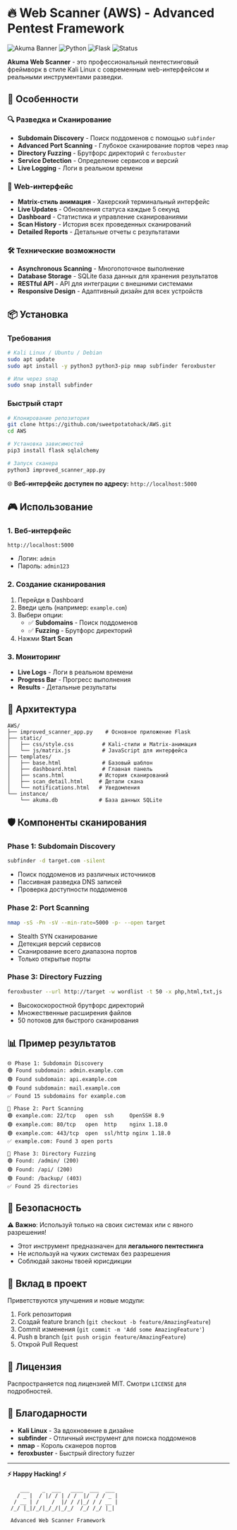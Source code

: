 # 🔥 Web Scanner (AWS) - Advanced Pentest Framework

![Akuma Banner](https://img.shields.io/badge/Akuma-Web%20Scanner-red?style=for-the-badge&logo=hackthebox&logoColor=white)
![Python](https://img.shields.io/badge/Python-3.8+-blue?style=for-the-badge&logo=python)
![Flask](https://img.shields.io/badge/Flask-Web%20Framework-green?style=for-the-badge&logo=flask)
![Status](https://img.shields.io/badge/Status-Production%20Ready-success?style=for-the-badge)

**Akuma Web Scanner** - это профессиональный пентестинговый фреймворк в стиле Kali Linux с современным web-интерфейсом и реальными инструментами разведки.

## 🚀 Особенности

### 🔍 **Разведка и Сканирование**
- **Subdomain Discovery** - Поиск поддоменов с помощью `subfinder`
- **Advanced Port Scanning** - Глубокое сканирование портов через `nmap`
- **Directory Fuzzing** - Брутфорс директорий с `feroxbuster`
- **Service Detection** - Определение сервисов и версий
- **Live Logging** - Логи в реальном времени

### 🎯 **Web-интерфейс**
- **Matrix-стиль анимация** - Хакерский терминальный интерфейс
- **Live Updates** - Обновления статуса каждые 5 секунд
- **Dashboard** - Статистика и управление сканированиями
- **Scan History** - История всех проведенных сканирований
- **Detailed Reports** - Детальные отчеты с результатами

### 🛠️ **Технические возможности**
- **Asynchronous Scanning** - Многопоточное выполнение
- **Database Storage** - SQLite база данных для хранения результатов
- **RESTful API** - API для интеграции с внешними системами
- **Responsive Design** - Адаптивный дизайн для всех устройств

## 📦 Установка

### Требования
```bash
# Kali Linux / Ubuntu / Debian
sudo apt update
sudo apt install -y python3 python3-pip nmap subfinder feroxbuster

# Или через snap
sudo snap install subfinder
```

### Быстрый старт
```bash
# Клонирование репозитория
git clone https://github.com/sweetpotatohack/AWS.git
cd AWS

# Установка зависимостей
pip3 install flask sqlalchemy

# Запуск сканера
python3 improved_scanner_app.py
```

🌐 **Веб-интерфейс доступен по адресу:** `http://localhost:5000`

## 🎮 Использование

### 1. **Веб-интерфейс**
```
http://localhost:5000
```
- Логин: `admin`
- Пароль: `admin123`

### 2. **Создание сканирования**
1. Перейди в Dashboard
2. Введи цель (например: `example.com`)
3. Выбери опции:
   - ✅ **Subdomains** - Поиск поддоменов
   - ✅ **Fuzzing** - Брутфорс директорий
4. Нажми **Start Scan**

### 3. **Мониторинг**
- **Live Logs** - Логи в реальном времени
- **Progress Bar** - Прогресс выполнения
- **Results** - Детальные результаты

## 🔧 Архитектура

```
AWS/
├── improved_scanner_app.py    # Основное приложение Flask
├── static/
│   ├── css/style.css         # Kali-стили и Matrix-анимация
│   └── js/matrix.js          # JavaScript для интерфейса
├── templates/
│   ├── base.html             # Базовый шаблон
│   ├── dashboard.html        # Главная панель
│   ├── scans.html           # История сканирований
│   ├── scan_detail.html     # Детали скана
│   └── notifications.html   # Уведомления
└── instance/
    └── akuma.db             # База данных SQLite
```

## 🛡️ Компоненты сканирования

### **Phase 1: Subdomain Discovery**
```bash
subfinder -d target.com -silent
```
- Поиск поддоменов из различных источников
- Пассивная разведка DNS записей
- Проверка доступности поддоменов

### **Phase 2: Port Scanning**
```bash
nmap -sS -Pn -sV --min-rate=5000 -p- --open target
```
- Stealth SYN сканирование
- Детекция версий сервисов
- Сканирование всего диапазона портов
- Только открытые порты

### **Phase 3: Directory Fuzzing**
```bash
feroxbuster --url http://target -w wordlist -t 50 -x php,html,txt,js
```
- Высокоскоростной брутфорс директорий
- Множественные расширения файлов
- 50 потоков для быстрого сканирования

## 📊 Пример результатов

```
🌐 Phase 1: Subdomain Discovery
🟢 Found subdomain: admin.example.com
🟢 Found subdomain: api.example.com  
🟢 Found subdomain: mail.example.com
✅ Found 15 subdomains for example.com

🔌 Phase 2: Port Scanning
🟢 example.com: 22/tcp   open  ssh     OpenSSH 8.9
🟢 example.com: 80/tcp   open  http    nginx 1.18.0
🟢 example.com: 443/tcp  open  ssl/http nginx 1.18.0
✅ example.com: Found 3 open ports

📁 Phase 3: Directory Fuzzing  
🟢 Found: /admin/ (200)
🟢 Found: /api/ (200)
🟢 Found: /backup/ (403)
✅ Found 25 directories
```

## 🔐 Безопасность

⚠️ **Важно**: Используй только на своих системах или с явного разрешения!

- Этот инструмент предназначен для **легального пентестинга**
- Не используй на чужих системах без разрешения
- Соблюдай законы твоей юрисдикции

## 🤝 Вклад в проект

Приветствуются улучшения и новые модули:

1. Fork репозитория
2. Создай feature branch (`git checkout -b feature/AmazingFeature`)
3. Commit изменения (`git commit -m 'Add some AmazingFeature'`)
4. Push в branch (`git push origin feature/AmazingFeature`)
5. Открой Pull Request

## 📜 Лицензия

Распространяется под лицензией MIT. Смотри `LICENSE` для подробностей.

## 🙏 Благодарности

- **Kali Linux** - За вдохновение в дизайне
- **subfinder** - Отличный инструмент для поиска поддоменов  
- **nmap** - Король сканеров портов
- **feroxbuster** - Быстрый directory fuzzer

---

**⚡ Happy Hacking! ⚡**

```
    ___    _  ___   ____  ___  ___    
   / _ |  / |/ / | / /  |/  / / _ |   
  / __ | /    /  |/ / /|_/ / / __ |   
 /_/ |_|/_/|_/_/|_/_/  /_/ /_/ |_|   
                                     
 Advanced Web Scanner Framework      
```
